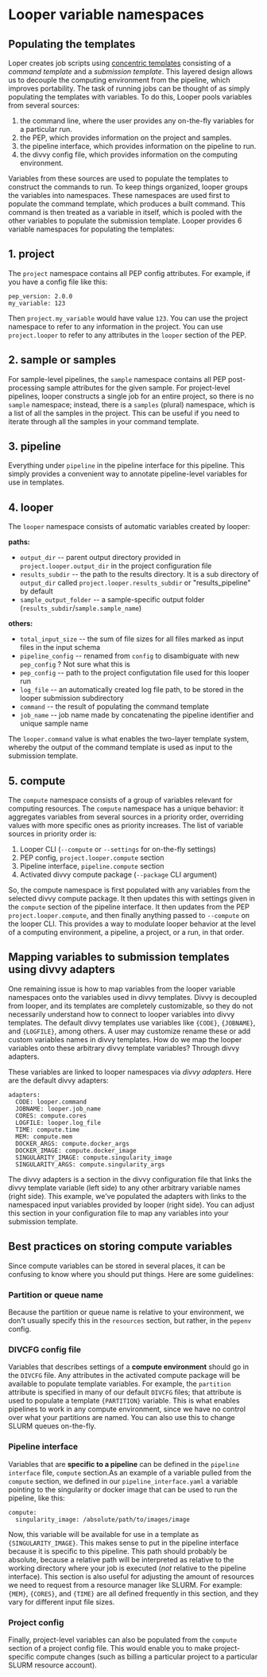 # Looper variable namespaces

## Populating the templates

Loper creates job scripts using [concentric templates](concentric-templates.md) consisting of a *command template* and a *submission template*. This layered design allows us to decouple the computing environment from the pipeline, which improves portability. The task of running jobs can be thought of as simply populating the templates with variables. To do this, Looper pools variables from several sources: 

1. the command line, where the user provides any on-the-fly variables for a particular run.
2. the PEP, which provides information on the project and samples.
3. the pipeline interface, which provides information on the pipeline to run.
4. the divvy config file, which provides information on the computing environment.

Variables from these sources are used to populate the templates to construct the commands to run. To keep things organized, looper groups the variables into namespaces. These namespaces are used first to populate the command template, which produces a built command. This command is then treated as a variable in itself, which is pooled with the other variables to populate the submission template. Looper provides 6 variable namespaces for populating the templates:

## 1. project
The `project` namespace contains all PEP config attributes. For example, if you have a config file like this:

```
pep_version: 2.0.0
my_variable: 123
```

Then `project.my_variable` would have value `123`. You can use the project namespace to refer to any information in the project. You can use `project.looper` to refer to any attributes in the `looper` section of the PEP.

## 2. sample or samples

For sample-level pipelines, the `sample` namespace contains all PEP post-processing sample attributes for the given sample. For project-level pipelines, looper constructs a single job for an entire project, so there is no `sample` namespace; instead, there is a `samples` (plural) namespace, which is a list of all the samples in the project. This can be useful if you need to iterate through all the samples in your command template.

## 3. pipeline

Everything under `pipeline` in the pipeline interface for this pipeline. This simply provides a convenient way to annotate pipeline-level variables for use in templates.

## 4. looper

The `looper` namespace consists of automatic variables created by looper:

**paths:**

- `output_dir` -- parent output directory provided in `project.looper.output_dir` in the project configuration file
- `results_subdir` -- the path to the results directory. It is a sub directory of `output_dir` called `project.looper.results_subdir` or "results_pipeline" by default
- `sample_output_folder` -- a sample-specific output folder (`results_subdir`/`sample.sample_name`)

**others:**

- `total_input_size` -- the sum of file sizes for all files marked as input files in the input schema
- `pipeline_config` -- renamed from `config` to disambiguate with new `pep_config` ? Not sure what this is
- `pep_config` -- path to the project configutation file used for this looper run
- `log_file` -- an automatically created log file path, to be stored in the looper submission subdirectory
- `command` -- the result of populating the command template
- `job_name` -- job name made by concatenating the pipeline identifier and unique sample name

The `looper.command` value is what enables the two-layer template system, whereby the output of the command template is used as input to the submission template.

## 5. compute

The `compute` namespace consists of a group of variables relevant for computing resources. The `compute` namespace has a unique behavior: it aggregates variables from several sources in a priority order, overriding values with more specific ones as priority increases. The list of variable sources in priority order is:

1. Looper CLI (`--compute` or `--settings` for on-the-fly settings)
2. PEP config, `project.looper.compute` section
3. Pipeline interface, `pipeline.compute` section
4. Activated divvy compute package (`--package` CLI argument)

So, the compute namespace is first populated with any variables from the selected divvy compute package. It then updates this with settings given in the `compute` section of the pipeline interface. It then updates from the PEP `project.looper.compute`, and then finally anything passed to `--compute` on the looper CLI. This provides a way to modulate looper behavior at the level of a computing environment, a pipeline, a project, or a run, in that order.


## Mapping variables to submission templates using divvy adapters

One remaining issue is how to map variables from the looper variable namespaces onto the variables used in divvy templates. Divvy is decoupled from looper, and its templates are completely customizable, so they do not necessarily understand how to connect to looper variables into divvy templates. The default divvy templates use variables like `{CODE}`, `{JOBNAME}`, and `{LOGFILE}`, among others. A user may customize rename these or add custom variables names in divvy templates. How do we map the looper variables onto these arbitrary divvy template variables? Through divvy adapters.

These variables are linked to looper namespaces via *divvy adapters*. Here are the default divvy adapters:

```
adapters:
  CODE: looper.command
  JOBNAME: looper.job_name
  CORES: compute.cores
  LOGFILE: looper.log_file
  TIME: compute.time
  MEM: compute.mem
  DOCKER_ARGS: compute.docker_args
  DOCKER_IMAGE: compute.docker_image
  SINGULARITY_IMAGE: compute.singularity_image
  SINGULARITY_ARGS: compute.singularity_args
```

The divvy adapters is a section in the divvy configuration file that links the divvy template variable (left side) to any other arbitrary variable names (right side). This example, we've populated the adapters with links to the namespaced input variables provided by looper (right side). You can adjust this section in your configuration file to map any variables into your submission template.

## Best practices on storing compute variables

Since compute variables can be stored in several places, it can be confusing to know where you should put things. Here are some guidelines:

### Partition or queue name

Because the partition or queue name is relative to your environment, we don't usually specify this in the `resources` section, but rather, in the `pepenv` config. 

### DIVCFG config file

Variables that describes settings of a **compute environment** should go in the `DIVCFG` file. Any attributes in the activated compute package will be available to populate template variables. For example, the `partition` attribute is specified in many of our default `DIVCFG` files; that attribute is used to populate a template `{PARTITION}` variable. This is what enables pipelines to work in any compute environment, since we have no control over what your partitions are named. You can also use this to change SLURM queues on-the-fly.

### Pipeline interface

Variables that are **specific to a pipeline** can be defined in the `pipeline interface` file,  `compute` section.As an example of a variable pulled from the `compute` section, we defined in our `pipeline_interface.yaml` a variable pointing to the singularity or docker image that can be used to run the pipeline, like this:

```
compute:
  singularity_image: /absolute/path/to/images/image
```

Now, this variable will be available for use in a template as `{SINGULARITY_IMAGE}`. This makes sense to put in the pipeline interface because it is specific to this pipeline. This path should probably be absolute, because a relative path will be interpreted as relative to the working directory where your job is executed (*not* relative to the pipeline interface). This section is also useful for adjusting the amount of resources we need to request from a resource manager like SLURM. For example: `{MEM}`, `{CORES}`, and `{TIME}` are all defined frequently in this section, and they vary for different input file sizes.

### Project config

Finally, project-level variables can also be populated from the `compute` section of a project config file. This would enable you to make project-specific compute changes (such as billing a particular project to a particular SLURM resource account).



